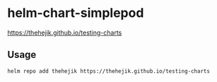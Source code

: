 # helm-chart-simplepod

https://thehejik.github.io/testing-charts

## Usage

```
helm repo add thehejik https://thehejik.github.io/testing-charts
```
